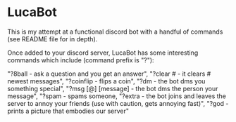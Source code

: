# LucaBot
This is my attempt at a functional discord bot with a handful of commands (see README file for in depth).

Once added to your discord server, LucaBot has some interesting commands which include (command prefix is "?"):

"?8ball - ask a question and you get an answer",
"?clear # - it clears # newest messages",
"?coinflip - flips a coin",
"?dm - the bot dms you something special",
"?msg [@] [message] - the bot dms the person your message",
"?spam - spams someone,
"?extra - the bot joins and leaves the server to annoy your friends (use with caution, gets annoying fast)",
"?god - prints a picture that embodies our server"
